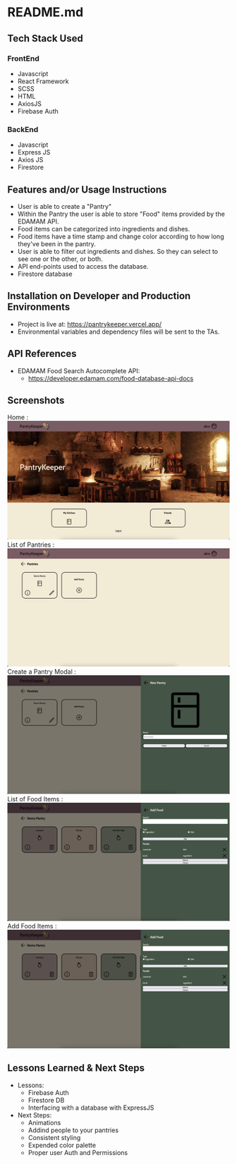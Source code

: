 # README.md

## Tech Stack Used

### FrontEnd

- Javascript
- React Framework
- SCSS
- HTML
- AxiosJS
- Firebase Auth

### BackEnd

- Javascript
- Express JS
- Axios JS
- Firestore

## Features and/or Usage Instructions

- User is able to create a "Pantry"
- Within the Pantry the user is able to store "Food" items provided by the EDAMAM API.
- Food items can be categorized into ingredients and dishes.
- Food items have a time stamp and change color according to how long they've been in the pantry.
- User is able to filter out ingredients and dishes. So they can select to see one or the other, or both.
- API end-points used to access the database.
- Firestore database

## Installation on Developer and Production Environments

- Project is live at: https://pantrykeeper.vercel.app/
- Environmental variables and dependency files will be sent to the TAs.

## API References

- EDAMAM Food Search Autocomplete API: 
   - https://developer.edamam.com/food-database-api-docs

## Screenshots

Home : ![Picture of Home](/screenshots/home.png "Title is optional")
List of Pantries : ![Picture of List of Pantries](/screenshots/pantries.png "Title is optional")
Create a Pantry Modal : ![Picture of Create Pantry Modal](/screenshots/new-pantry.png "Title is optional")
List of Food Items : ![Picture of Food Items](/screenshots/new-foods.png "Title is optional")
Add Food Items : ![Picture Adding Food Items](/screenshots/new-foods.png "Title is optional")

## Lessons Learned & Next Steps
 * Lessons:
    * Firebase Auth
    * Firestore DB
    * Interfacing with a database with ExpressJS
 * Next Steps:
    * Animations
    * Addind people to your pantries
    * Consistent styling 
    * Expended color palette
    * Proper user Auth and Permissions
